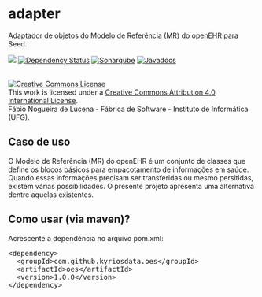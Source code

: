 # adapter
Adaptador de objetos do Modelo de Referência (MR) do openEHR para Seed.

[<img src="https://api.travis-ci.org/kyriosdata/adapter.svg?branch=master">](https://travis-ci.org/kyriosdata/adapter)
[![Dependency Status](https://www.versioneye.com/user/projects/581bd12dafb6141c1c4bf023/badge.svg?style=flat-square)](https://www.versioneye.com/user/projects/581bd12dafb6141c1c4bf023)
[![Sonarqube](https://sonarqube.com/api/badges/gate?key=com.github.kyriosdata.oes:oes)](https://sonarqube.com/dashboard/index?id=com.github.kyriosdata.oes%3Aoes)
[![Javadocs](http://javadoc.io/badge/com.github.kyriosdata.oes/oes.svg)](http://javadoc.io/doc/com.github.kyriosdata.oes/oes)

<br />
<a rel="license" href="http://creativecommons.org/licenses/by/4.0/">
<img alt="Creative Commons License" style="border-width:0"
 src="https://i.creativecommons.org/l/by/4.0/88x31.png" /></a>
 <br />This work is licensed under a <a rel="license" 
 href="http://creativecommons.org/licenses/by/4.0/">Creative Commons 
 Attribution 4.0 International License</a>. 
 <br />Fábio Nogueira de Lucena - Fábrica de Software - 
 Instituto de Informática (UFG).

## Caso de uso
O Modelo de Referência (MR) do openEHR é um conjunto de classes que 
define os blocos básicos para empacotamento de informações em saúde.
Quando essas informações precisam ser transferidas ou mesmo persitidas,
existem várias possibilidades. O presente projeto apresenta uma 
alternativa dentre aquelas existentes. 

## Como usar (via maven)?

Acrescente a dependência no arquivo pom.xml:

<pre>
&lt;dependency&gt;
  &lt;groupId&gt;com.github.kyriosdata.oes&lt;/groupId&gt;
  &lt;artifactId&gt;oes&lt;/artifactId&gt;
  &lt;version&gt;1.0.0&lt;/version&gt;
&lt;/dependency&gt;
</pre>
